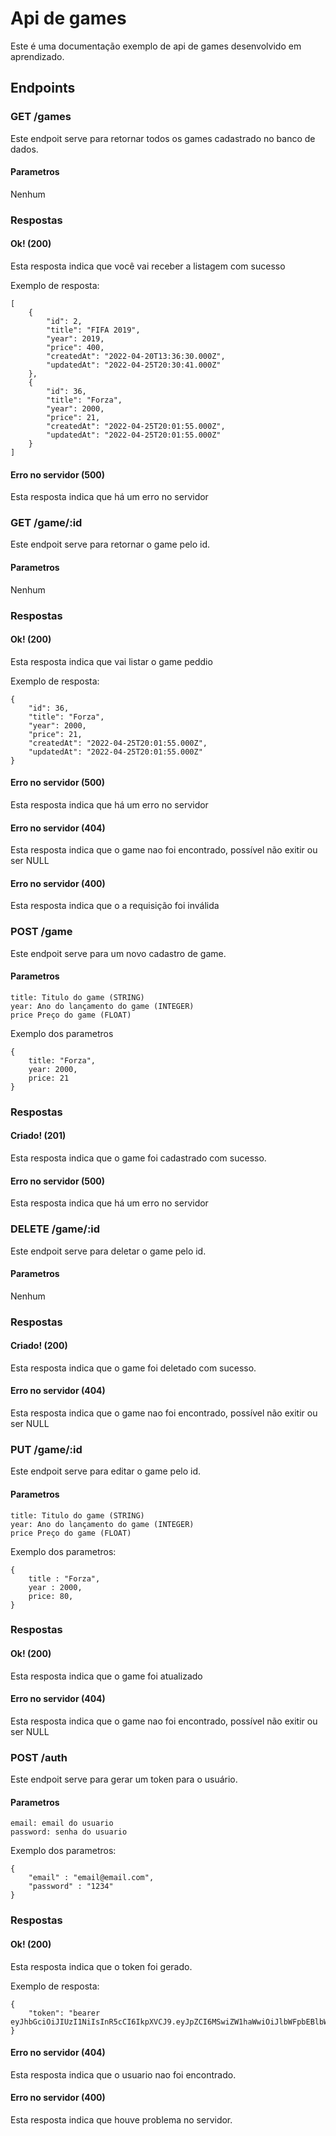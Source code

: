 # Api de games
Este é uma documentação exemplo de api de games desenvolvido em aprendizado.
## Endpoints
### GET /games
Este endpoit serve para retornar todos os games cadastrado no banco de dados.
#### Parametros
Nenhum
### Respostas
#### Ok! (200)
Esta resposta indica que você vai receber a listagem com sucesso

Exemplo de resposta:
```
[
    {
        "id": 2,
        "title": "FIFA 2019",
        "year": 2019,
        "price": 400,
        "createdAt": "2022-04-20T13:36:30.000Z",
        "updatedAt": "2022-04-25T20:30:41.000Z"
    },
    {
        "id": 36,
        "title": "Forza",
        "year": 2000,
        "price": 21,
        "createdAt": "2022-04-25T20:01:55.000Z",
        "updatedAt": "2022-04-25T20:01:55.000Z"
    }
]
```
#### Erro no servidor (500)
Esta resposta indica que há um erro no servidor
### GET /game/:id
Este endpoit serve para retornar o game pelo id.
#### Parametros
Nenhum
### Respostas
#### Ok! (200)
Esta resposta indica que vai listar o game peddio

Exemplo de resposta:
```
{
    "id": 36,
    "title": "Forza",
    "year": 2000,
    "price": 21,
    "createdAt": "2022-04-25T20:01:55.000Z",
    "updatedAt": "2022-04-25T20:01:55.000Z"
}
```
#### Erro no servidor (500)
Esta resposta indica que há um erro no servidor
#### Erro no servidor (404)
Esta resposta indica que o game nao foi encontrado, possível não exitir ou ser NULL
#### Erro no servidor (400)
Esta resposta indica que o a requisição foi inválida  
### POST /game
Este endpoit serve para um novo cadastro de game.
#### Parametros
```
title: Titulo do game (STRING)
year: Ano do lançamento do game (INTEGER)
price Preço do game (FLOAT)
```
Exemplo dos parametros
```
{
    title: "Forza",
    year: 2000,
    price: 21
}
```
### Respostas
#### Criado! (201)
Esta resposta indica que o game foi cadastrado com sucesso.
#### Erro no servidor (500)
Esta resposta indica que há um erro no servidor
### DELETE /game/:id
Este endpoit serve para deletar o game pelo id.
#### Parametros
Nenhum
### Respostas
#### Criado! (200)
Esta resposta indica que o game foi deletado com sucesso.
#### Erro no servidor (404)
Esta resposta indica que o game nao foi encontrado, possível não exitir ou ser NULL
### PUT /game/:id
Este endpoit serve para editar o game pelo id.
#### Parametros
```
title: Titulo do game (STRING)
year: Ano do lançamento do game (INTEGER)
price Preço do game (FLOAT)
```
Exemplo dos parametros:
```
{
    title : "Forza",
    year : 2000,
    price: 80,
}
```
### Respostas
#### Ok! (200)
Esta resposta indica que o game foi atualizado
#### Erro no servidor (404)
Esta resposta indica que o game nao foi encontrado, possível não exitir ou ser NULL
### POST /auth
Este endpoit serve para gerar um token para o usuário.
#### Parametros
```
email: email do usuario
password: senha do usuario
```
Exemplo dos parametros:
```
{
    "email" : "email@email.com",
    "password" : "1234"
} 
```
### Respostas
#### Ok! (200)
Esta resposta indica que o token foi gerado.

Exemplo de resposta:
```
{
    "token": "bearer eyJhbGciOiJIUzI1NiIsInR5cCI6IkpXVCJ9.eyJpZCI6MSwiZW1haWwiOiJlbWFpbEBlbWFpbC5jb20iLCJpYXQiOjE2NTExODUwNTgsImV4cCI6MTY1MTM1Nzg1OH0.b7fk14kQTvKTFbXQ1XtF2GkZrsFwHiiDgn1EMIQVVwg"
}
```
#### Erro no servidor (404)
Esta resposta indica que o usuario nao foi encontrado.

#### Erro no servidor (400)
Esta resposta indica que houve problema no servidor.
